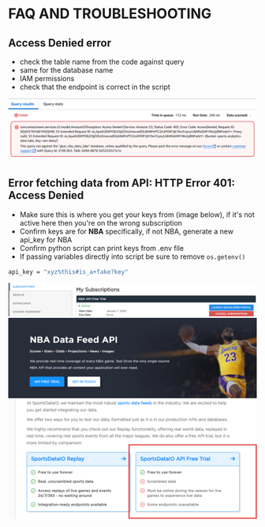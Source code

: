 # FAQ AND TROUBLESHOOTING 

## Access Denied error
- check the table name from the code against query
- same for the database name
- IAM permissions 
- check that the endpoint is correct in the script

![alt text](image.png)


## Error fetching data from API: HTTP Error 401: Access Denied
- Make sure this is where you get your keys from (image below), if it's not active here then you're on the wrong subscription
- Confirm keys are for **NBA** specifically, if not NBA, generate a new api_key for NBA
- Confirm python script can print keys from .env file
- If passing variables directly into script be sure to remove `os.getenv()` 

```bash
api_key = "xyz%this#is_a+fake?key"
```
![alt text](image-1.png)
![alt text](image-4.png)
![alt text](image-3.png) 
